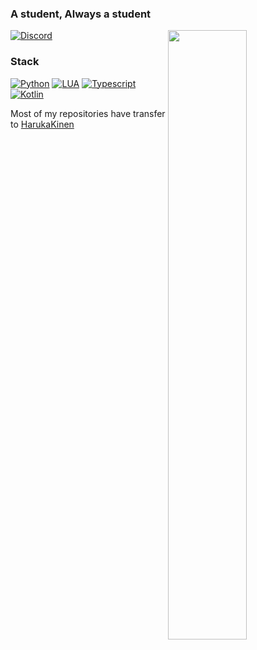 ### A student, Always a student

<!--
[<img align="right" width="50%" src="https://github-readme-stats.vercel.app/api/top-langs/?username=Kotoki1337&theme=dark&layout=compact&hide_border=true&bg_color=0d1117&langs_count=8&exclude_repo=AYYWARE-1.0">](https://github.com/anuraghazra/github-readme-stats)
-->

[<img align="right" width="50%" src="https://github-readme-stats.vercel.app/api/wakatime?username=Kotoki1337&theme=dark&layout=compact&langs_count=32&hide_border=true&bg_color=0d1117">](https://github.com/anuraghazra/github-readme-stats)

[![Discord](https://img.shields.io/badge/Kotoki%231337-276627005280092162-7289DA?style=flat-square&logo=discord&logoColor=ffffff)](https://discord.com/users/276627005280092162)

### Stack

[![Python](https://img.shields.io/badge/-Python-3776AB?style=flat-square&logo=python&logoColor=ffffff)](https://www.python.org/)
[![LUA](https://img.shields.io/badge/-LUA-030380?style=flat-square&logo=lua&logoColor=ffffff)](https://www.lua.org/)
[![Typescript](https://img.shields.io/badge/-TypeScript-2f7dd1?style=flat-square&logo=Typescript&logoColor=ffffff)](https://www.typescriptlang.org/)
[![Kotlin](https://img.shields.io/badge/-Kotlin-b124ea?style=flat-square&logo=Kotlin&logoColor=ffffff)](https://kotlinlang.org/)

<!--
[![NPM](https://img.shields.io/badge/-NPM-cb0000?style=flat-square&logo=npm&logoColor=ffffff)](https://www.npmjs.com/)
[![Vue.js](https://img.shields.io/badge/-Vue.js-34495E?style=flat-square&logo=Vue.js&logoColor=41B883)](https://www.npmjs.com/)


[![MongoDB](https://img.shields.io/badge/-MongoDB-47A248?style=flat-square&logo=MongoDB&logoColor=ffffff)](https://www.mongodb.com/)

[<img align="right" width="50%" src="https://github-readme-stats.vercel.app/api?username=Kotoki1337&count_private=true&show_icons=true&theme=dark&hide_border=true&bg_color=0d1117&include_all_commits=true">](https://github.com/anuraghazra/github-readme-stats)
-->

Most of my repositories have transfer to [HarukaKinen](https://github.com/HarukaKinen)

<!-- Since the Beginning
**Kotoki1337/Kotoki1337** is a ✨ _special_ ✨ repository because its `README.md` (this file) appears on your GitHub profile.

Here are some ideas to get you started:

- 🔭 I’m currently working on ...
- 🌱 I’m currently learning ...
- 👯 I’m looking to collaborate on ...
- 🤔 I’m looking for help with ...
- 💬 Ask me about ...
- 📫 How to reach me: ...
- 😄 Pronouns: ...
- ⚡ Fun fact: ...
-->
